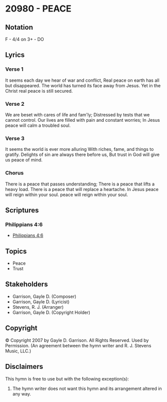 # 20980 - PEACE

## Notation

F - 4/4 on 3+ - DO

## Lyrics

### Verse 1

It seems each day we hear of war and conflict, Real peace on earth has all but disappeared. The world has turned its face away from Jesus. Yet in the Christ real peace is still secured. 

### Verse 2

We are beset with cares of life and fam'ly; Distressed by tests that we cannot control. Our lives are filled with pain and constant worries; In Jesus peace will calm a troubled soul. 

### Verse 3

It seems the world is ever more alluring With riches, fame, and things to gratify. Delights of sin are always there before us, But trust in God will give us peace of mind. 

### Chorus

There is a peace that passes understanding; There is a peace that lifts a heavy load. There is a peace that will replace a heartache.  In Jesus peace will reign within your soul. peace will reign within your soul. 


## Scriptures

### Philippians 4:6

- [Philippians 4:6](https://www.biblegateway.com/passage/?search=Philippians%204%3A6)


## Topics

- Peace
- Trust

## Stakeholders

- Garrison, Gayle D. (Composer)
- Garrison, Gayle D. (Lyricist)
- Stevens, R. J. (Arranger)
- Garrison, Gayle D. (Copyright Holder)

## Copyright

© Copyright 2007 by Gayle D. Garrison. All Rights Reserved. Used by Permission.
(An agreement between the hymn writer and R. J. Stevens Music, LLC.)

## Disclaimers

This hymn is free to use but with the following exception(s):
1. The hymn writer does not want this hymn and its arrangement altered in any way.

